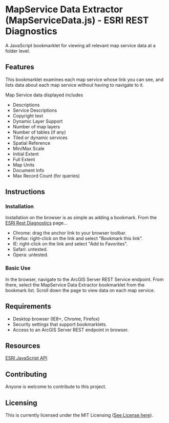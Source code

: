 # MapService Data Extractor (MapServiceData.js) - ESRI REST Diagnostics

A JavaScript bookmarklet for viewing all relevant map service data at a folder level.

## Features

This bookmarklet examines each map service whose link you can see, and lists data about each map service without having to navigate to it.

Map Service data displayed includes

- Descriptions
- Service Descriptions
- Copyright text
- Dynamic Layer Support
- Number of map layers
- Number of tables (if any)
- Tiled or dynamic services
- Spatial Reference
- Min/Max Scale
- Initial Extent
- Full Extent
- Map Units
- Document Info
- Max Record Count (for queries)

## Instructions

### Installation

Installation on the browser is as simple as adding a bookmark. From the [ESRI Rest Diagnostics](http://raykendo.github.io/ESRI_REST_Diagnostics/) page...

- Chrome: drag the anchor link to your browser toolbar.
- Firefox: right-click on the link and select "Bookmark this link".
- IE: right-click on the link and select "Add to Favorites".
- Safari: untested.
- Opera: untested.

### Basic Use

In the browser, navigate to the ArcGIS Server REST Service endpoint. From there, select the MapService Data Extractor bookmarklet from the bookmark list. Scroll down the page to view data on each map service.

## Requirements

- Desktop browser (IE8+, Chrome, Firefox)
- Security settings that support bookmarklets.
- Access to an ArcGIS Server REST endpoint in browser.

## Resources

[ESRI JavaScript API](https://developers.arcgis.com/javascript/index.html)

## Contributing

Anyone is welcome to contribute to this project.

## Licensing

This is currently licensed under the MIT Licensing ([See License here](https://github.com/raykendo/ESRI_REST_Diagnostics/blob/master/LICENSE)).
